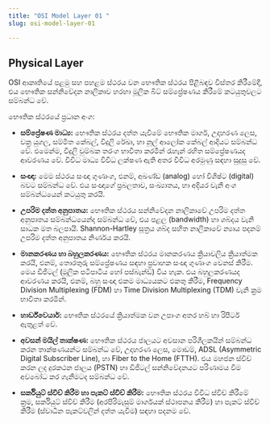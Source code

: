 ```yaml
---
title: "OSI Model Layer 01 "
slug: osi-model-layer-01

---
```


## Physical Layer

OSI ආකෘතියේ පළමු සහ පහළම ස්ථරය වන භෞතික ස්ථරය පිළිබඳව විස්තර කිරීමේදී, එය භෞතික සන්නිවේදන නාලිකාව හරහා මූලික බිට් සම්ප්‍රේෂණය කිරීමේ කටයුතුවලට සම්බන්ධ වේ.

භෞතික ස්ථරයේ ප්‍රධාන අංග:

* **සම්ප්‍රේෂණ මාධ්‍ය:** භෞතික ස්ථරය දත්ත යැවීමේ භෞතික මාර්ග, උදාහරණ ලෙස, වක්‍ර යුගල, සම්මිත කේබල්, විදුලි රේඛා, හා නූල් ආලෝක කේබල් ආදියට සම්බන්ධ වේ. එමෙන්ම, විදුලි චුම්බක තරංග භාවිතා කරමින් රැහැන් රහිත සම්ප්‍රේෂණයද ආවරණය වේ. විවිධ මාධ්‍ය විවිධ ලක්ෂණ ඇති අතර විවිධ අරමුණු සඳහා සුදුසු වේ.
    
* **සංඥා:** මෙම ස්ථරය සංඥා ගුණාංග, එනම්, අඛණ්ඩ (analog) හෝ විශිෂ්ට (digital) බවට සම්බන්ධ වේ. එය සංඥාගේ ප්‍රබලතාව, සංඛ්‍යාතය, හා අදියර වැනි අංග සම්බන්ධයෙන් කටයුතු කරයි.
    
* **උපරිම දත්ත අනුපාතය:** භෞතික ස්ථරය සන්නිවේදන නාලිකාවේ උපරිම දත්ත අනුපාතය සම්බන්ධයෙන්ද සම්බන්ධ වේ, එය පළල (bandwidth) හා ශබ්දය වැනි සාධක මත බලපායි. Shannon-Hartley සූත්‍රය ශබ්ද සහිත නාලිකාවේ න්‍යාය පදනම් උපරිම දත්ත අනුපාතය නිර්ණය කරයි.
    
* **මානකරණය හා බහුලකරණය:** භෞතික ස්ථරය මානකරණය ක්‍රියාවලිය ක්‍රියාත්මක කරයි, එනම්, තොරතුරු සම්ප්‍රේෂණය සඳහා ප්‍රවාහක සංඥා ගුණාංග වෙනස් කිරීම. මෙය ඩිජිටල් (මූලික පටිපාටිය හෝ පස්බැන්ඩ්) විය හැක. එය බහුලකරණයද ආවරණය කරයි, එනම්, බහු සංඥා එකම මාධ්‍යයකට එකතු කිරීම, Frequency Division Multiplexing (FDM) හා Time Division Multiplexing (TDM) වැනි ක්‍රම භාවිතා කරමින්.
    
* **හාර්ඩ්වෙයාර්:** භෞතික ස්ථරයේ ක්‍රියාත්මක වන උපාංග අතර හබ් හා රිපීටර් ඇතුළත් වේ.
    
* **අවසන් මයිල් තාක්ෂණ:** භෞතික ස්ථරය ජාලයට අවසාන පරිශීලකයින් සම්බන්ධ කරන තාක්ෂණයන්ට සම්බන්ධ වේ, උදාහරණ ලෙස, මොඩම්, ADSL (Asymmetric Digital Subscriber Line), හා Fiber to the Home (FTTH). එය මහජන ස්විච් කරන ලද දුරකථන ජාලය (PSTN) හා ඩිජිටල් සන්නිවේදනයට පරිණාමය වීම අවබෝධ කර ගැනීමටද සම්බන්ධ වේ.
    
* **සර්කියුට් ස්විච් කිරීම හා පැකට් ස්විච් කිරීම:** භෞතික ස්ථරය විවිධ ස්විච් කිරීමේ ක්‍රම, සර්කියුට් ස්විච් කිරීම (අරපිරිමැසුම් මාර්ගයක් ස්ථාපනය කිරීම) හා පැකට් ස්විච් කිරීම (ස්වාධීන පැකට්වලින් දත්ත යැවීම) සඳහා පදනම වේ.